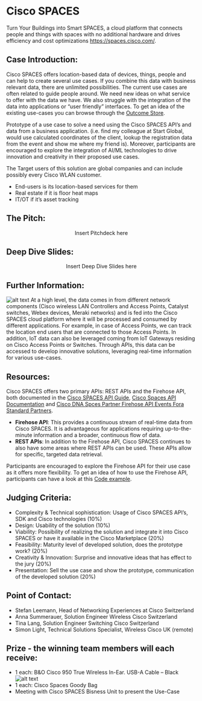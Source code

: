 # Cisco SPACES

Turn Your Buildings into Smart SPACES, a cloud platform that connects people and  things with spaces with no additional hardware and drives efficiency and cost optimizations https://spaces.cisco.com/.

## Case Introduction:

Cisco SPACES offers location-based data of devices, things, people and can help to create several use cases. If you combine this data with business relevant data, there are unlimited possibilities. The current use cases are often related to guide people around. We need new ideas on what service to offer with the data we have. We also struggle with the integration of the data into applications or “user friendly” interfaces. To get an idea of the existing use-cases you can browse through the [Outcome Store](https://spaces.cisco.com/store/outcomes/).

Prototype of a use case to solve a need using the Cisco SPACES API’s and data from a business application. (i.e. find my colleague at Start Global, would use calculated coordinates of the client, lookup the registration data from the event and show me where my friend is). Moreover, participants are encouraged to explore the integration of AI/ML technologies to drive innovation and creativity in their proposed use cases.

The Target users of this solution are global companies and can include possibly every Cisco WLAN customer.

- End-users is its location-based services for them
- Real estate if it is floor heat maps
- IT/OT if it’s asset tracking

## The Pitch:

<p align="center"> Insert Pitchdeck here </p>

## Deep Dive Slides:

<p align="center"> Insert Deep Dive Slides here </p>

## Further Information: 

![alt text](https://www.cisco.com/c/dam/en/us/products/collateral/wireless/dna-spaces/datasheet-c78-741786.docx/_jcr_content/renditions/datasheet-c78-741786_0.png)
At a high level, the data comes in from different network components (Cisco wireless LAN Controllers and Access Points, Catalyst switches, Webex devices, Meraki networks) and is fed into the Cisco SPACES cloud platform where it will be processed and consumed by different applications. For example, in case of Access Points, we can track the location end users that are connected to those Access Points. In addition, IoT data can also be leveraged coming from IoT Gateways residing on Cisco Access Points or Switches. Through APIs, this data can be accessed to develop innovative solutions, leveraging real-time information for various use-cases.

## Resources: 

Cisco SPACES offers two primary APIs: REST APIs and the Firehose API, both documented in the [Cisco SPACES API Guide](https://www.cisco.com/c/dam/en/us/td/docs/wireless/cisco-dna-spaces/partner-app/partner-firehose-api/Cisco_DNA_Spaces_API_Guide.pdf), [Cisco Spaces API Documentation](https://partners.dnaspaces.eu/docs/v1/basic/index.html#!c-dnas-partners-overview.html) and [Cisco DNA Spces Partner Firehose API Events Fora Standard Partners](https://www.cisco.com/c/en/us/td/docs/wireless/cisco-dna-spaces/partner-app/partner-firehose-api/std.html#firehose_api_v1.EventsStreamRequest).

- **Firehose API**: This provides a continuous stream of real-time data from Cisco SPACES. It is advantageous for applications requiring up-to-the-minute information and a broader, continuous flow of data.
- **REST APIs**: In addition to the Firehose API, Cisco SPACES continues to also have some areas where REST APIs can be used. These APIs allow for specific, targeted data retrieval.

Participants are encouraged to explore the Firehose API for their use case as it offers more flexibility. To get an idea of how to use the Firehose API, participants can have a look at this [Code example](https://github.com/SimonLight001/DNASFirehose_MongoDB_Handler).

## Judging Criteria:

- Complexity & Technical sophistication: Usage of Cisco SPACES API’s, SDK and Cisco technologies (10%)
- Design: Usability of the solution (10%)
- Viability: Possibility of realizing the solution and integrate it into Cisco SPACES or have it available in the Cisco Marketplace (20%)
- Feasibility: Maturity level of developed solution, does the prototype work? (20%)
- Creativity & Innovation: Surprise and innovative ideas that has effect to the jury (20%)
- Presentation: Sell the use case and show the prototype, communication of the developed solution (20%)

## Point of Contact:

- Stefan Leemann, Head of Networking Experiences at Cisco Switzerland
- Anna Summerauer, Solution Engineer Wireless Cisco Switzerland
- Tina Lang, Solution Engineer Switching Cisco Switzerland
- Simon Light, Technical Solutions Specialist, Wireless Cisco UK (remote)

## Prize - the winning team members will each receive:

- 1 each: B&O Cisco 950 True Wireless In-Ear. USB-A Cable – Black ![alt text](https://www.cisco.com/c/dam/en/us/products/collateral/collaboration-endpoints/headsets/bang-olufsen-950-ds.docx/_jcr_content/renditions/bang-olufsen-950-ds_0.jpg)
- 1 each: Cisco Spaces Goody Bag
- Meeting with Cisco SPACES Bisness Unit to present the Use-Case

